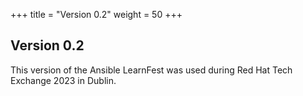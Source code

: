 +++
title = "Version 0.2"
weight = 50
+++

## Version 0.2

This version of the Ansible LearnFest was used during Red Hat Tech Exchange 2023 in Dublin.
